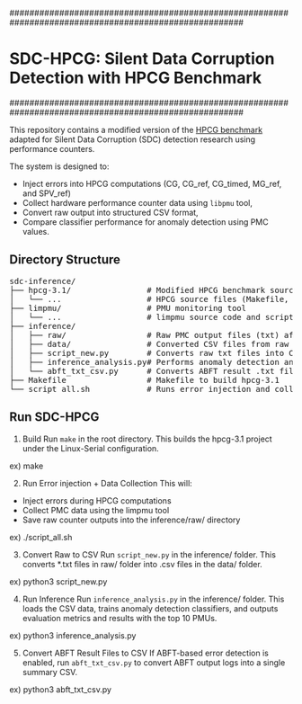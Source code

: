 #######################################################################################################
# SDC-HPCG: Silent Data Corruption Detection with HPCG Benchmark #
#######################################################################################################

This repository contains a modified version of the [HPCG benchmark](https://www.hpcg-benchmark.org/) 
adapted for Silent Data Corruption (SDC) detection research using performance counters.

The system is designed to:
- Inject errors into HPCG computations (CG, CG_ref, CG_timed, MG_ref, and SPV_ref)
- Collect hardware performance counter data using `libpmu` tool,
- Convert raw output into structured CSV format,
- Compare classifier performance for anomaly detection using PMC values.

## Directory Structure ##

<pre lang="md">
sdc-inference/
├── hpcg-3.1/                # Modified HPCG benchmark source
│   └── ...                  # HPCG source files (Makefile, *.cpp, *.hpp, etc.)
├── limpmu/                  # PMU monitoring tool
│   └── ...                  # limpmu source code and scripts
├── inference/              
│   ├── raw/                 # Raw PMC output files (txt) after error injection
│   ├── data/                # Converted CSV files from raw PMC data
│   ├── script_new.py        # Converts raw txt files into CSV format
│   ├── inference_analysis.py# Performs anomaly detection and evaluation
│   └── abft_txt_csv.py      # Converts ABFT result .txt files into a summary .csv
├── Makefile                 # Makefile to build hpcg-3.1
└── script_all.sh            # Runs error injection and collects PMC data
</pre>

## Run SDC-HPCG ##

1. Build
Run `make` in the root directory. This builds the hpcg-3.1 project under the Linux-Serial configuration.

ex) make

2. Run Error injection + Data Collection
This will:
- Inject errors during HPCG computations
- Collect PMC data using the limpmu tool
- Save raw counter outputs into the inference/raw/ directory

ex) ./script_all.sh

3. Convert Raw to CSV
Run `script_new.py` in the inference/ folder.
This converts *.txt files in raw/ folder into .csv files in the data/ folder.

ex) python3 script_new.py

4. Run Inference
Run `inference_analysis.py` in the inference/ folder.
This loads the CSV data, trains anomaly detection classifiers, and outputs evaluation metrics and results with the top 10 PMUs.

ex) python3 inference_analysis.py

5. Convert ABFT Result Files to CSV
If ABFT-based error detection is enabled, run `abft_txt_csv.py` to convert ABFT output logs into a single summary CSV.

ex) python3 abft_txt_csv.py
